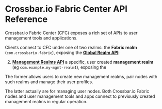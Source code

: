 # Crossbar.io Fabric Center API Reference

Crossbar.io Fabric Center (CFC) exposes a rich set of APIs to user management tools and applications.

Clients connect to CFC under one of two realms: the **Fabric realm** (`com.crossbario.fabric`), exposing the **[Global Realm API](GlobalRealmApi.md)**:


2. **[Management Realms API](ManagementRealmsApi.md)** a specific, user created **management realm** (eg `com.example.my-mgmt-realm1`), exposing the

The former allows users to create new management realms, pair nodes with such realms and manage their user profiles.

The latter actually are for managing user nodes. Both Crossbar.io Fabric nodes and user management tools and apps connect to previously created management realms in regular operation.
